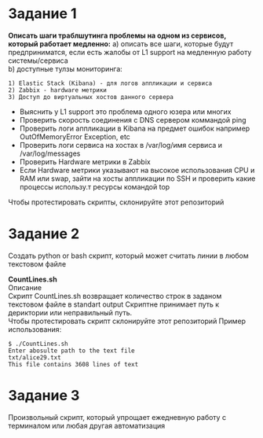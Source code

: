 # Задание 1

 **Описать шаги траблшутинга проблемы на одном из сервисов, который работает медленно:**
 a) описать все шаги, которые будут предприниматся, если есть жалобы от L1 support на медленную работу системы/сервиса  
 b) доступные тулзы мониторинга:  

    1) Elastic Stack (Kibana) - для логов аппликации и сервиса  
    2) Zabbix - hardware метрики  
    3) Доступ до виртуальных хостов данного сервера  


* Выяснить у L1 support это проблема одного юзера или многих
* Проверить скорость соединения с DNS сервером коммандой ping
* Проверить логи аппликации в Kibana на предмет ошибок например OutOfMemoryError Exception, etc
* Проверить логи сервиса на хостах в /var/log/имя сервиса и /var/log/messages
* Проверить Hardware метрики в Zabbix
* Если Hardware метрики указывают на высокое использования CPU и RAM или swap, зайти на хосты аппликации по SSH и проверить какие процессы использу.т ресурсы командой top 

Чтобы протестировать скрипты, склонируйте этот репозиторий 

# Задание 2 
Создать python or bash скрипт, который может считать линии в любом текстовом файле  

**CountLines.sh**  
Описание  
Скрипт CountLines.sh возвращает количество строк в заданом текстовом файле в standart output
Скриптне принимает путь к дериктории или неправильный путь.  
Чтобы протестировать скрипт склонируйте этот репозиторий
Пример использования:  

```
$ ./CountLines.sh 
Enter abosulte path to the text file
txt/alice29.txt
This file contains 3608 lines of text
```

# Задание 3  
Произвольный скрипт, который упрощает ежедневную работу с терминалом или любая другая автоматизация   

